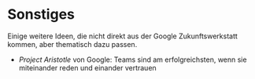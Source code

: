 # Sonstiges

Einige weitere Ideen, die nicht direkt aus der Google Zukunftswerkstatt kommen, aber thematisch dazu passen.

- *Project Aristotle* von Google: Teams sind am erfolgreichsten, wenn sie miteinander reden und einander vertrauen